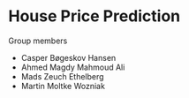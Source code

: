 # House Price Prediction
Group members
- Casper Bøgeskov Hansen
- Ahmed Magdy Mahmoud Ali
- Mads Zeuch Ethelberg
- Martin Moltke Wozniak
